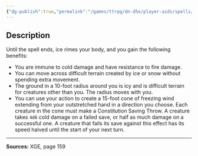 ```yaml
---
{"dg-publish":true,"permalink":"/games/ttrpg/dn-d5e/player-aids/spells/level-6/investiture-of-ice/","tags":["TTRPG/DND/5e","verbal","somatic","concentration","Spell"],"noteIcon":""}
---
```



## Description
Until the spell ends, ice rimes your body, and you gain the following benefits:
- You are immune to cold damage and have resistance to fire damage.
- You can move across difficult terrain created by ice or snow without spending extra movement.
- The ground in a 10-foot radius around you is icy and is difficult terrain for creatures other than you.
	The radius moves with you.
- You can use your action to create a 15-foot cone of freezing wind extending from your outstretched hand in a direction you choose.
	Each creature in the cone must make a Constitution Saving Throw.
	A creature takes `4d6` cold damage on a failed save, or half as much damage on a successful one.
	A creature that fails its save against this effect has its speed halved until the start of your next turn.

---

**Sources:** XGE, page 159

